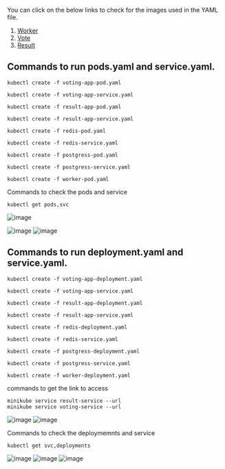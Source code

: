 You can click on the below links to check for the images used in the YAML file.
1. [Worker](https://hub.docker.com/r/kodekloud/examplevotingapp_worker/tags)
2. [Vote](https://hub.docker.com/r/kodekloud/examplevotingapp_vote/tags)
3. [Result](https://hub.docker.com/r/kodekloud/examplevotingapp_result/tags)


## Commands to run pods.yaml and service.yaml.

```
kubectl create -f voting-app-pod.yaml

```
```
kubectl create -f voting-app-service.yaml
```
```
kubectl create -f result-app-pod.yaml
```
```
kubectl create -f result-app-service.yaml
```
```
kubectl create -f redis-pod.yaml
```
```
kubectl create -f redis-service.yaml
```
```
kubectl create -f postgress-pod.yaml
```
```
kubectl create -f postgress-service.yaml
```
```
kubectl create -f worker-pod.yaml
```

Commands to check the pods and service
```
kubectl get pods,svc
```
![image](https://github.com/sayanalokesh/voting_app_k8s/assets/105637305/ae32d38e-4719-4b10-bf40-da9c2adc7de7)

![image](https://github.com/sayanalokesh/voting_app_k8s/assets/105637305/40faa28b-8f63-4148-9cf9-ec94690a9a29)
![image](https://github.com/sayanalokesh/voting_app_k8s/assets/105637305/36b30971-8594-41d2-99de-0a445a317be4)

## Commands to run deployment.yaml and service.yaml.
```
kubectl create -f voting-app-deployment.yaml

```
```
kubectl create -f voting-app-service.yaml
```
```
kubectl create -f result-app-deployment.yaml
```
```
kubectl create -f result-app-service.yaml
```
```
kubectl create -f redis-deployment.yaml
```
```
kubectl create -f redis-service.yaml
```
```
kubectl create -f postgress-deployment.yaml
```
```
kubectl create -f postgress-service.yaml
```
```
kubectl create -f worker-deployment.yaml
```
commands to get the link to access
```
minikube service result-service --url
minikube service voting-service --url
```
![image](https://github.com/sayanalokesh/voting_app_k8s/assets/105637305/460cfe35-4c5e-4995-a0cf-b6c1bb0c0cd6)
![image](https://github.com/sayanalokesh/voting_app_k8s/assets/105637305/f21d8de6-405b-4e2a-9b70-263505ae5d15)

Commands to check the deploymemnts and service
```
kubectl get svc,deployments
```
![image](https://github.com/sayanalokesh/voting_app_k8s/assets/105637305/0052c911-8658-42f4-bf53-dca8f3e8f828)
![image](https://github.com/sayanalokesh/voting_app_k8s/assets/105637305/83ace743-0936-42d4-b42a-27220a33e216)
![image](https://github.com/sayanalokesh/voting_app_k8s/assets/105637305/a2ff46fb-a297-42d0-80ec-5213f810c0e4)
